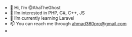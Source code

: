 - 👋 Hi, I’m @AhaTheGhost
- 👀 I’m interested in PHP, C#, C++, JS
- 🌱 I’m currently learning Laravel
- 📫 You can reach me through ahmad360pro@gmail.com
- 
<!---
AhaTheGhost/AhaTheGhost is a ✨ special ✨ repository because its `README.md` (this file) appears on your GitHub profile.
You can click the Preview link to take a look at your changes.
--->
